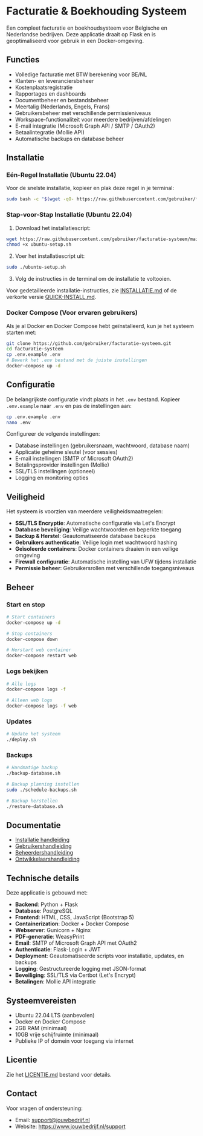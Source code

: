 # Facturatie & Boekhouding Systeem

Een compleet facturatie en boekhoudsysteem voor Belgische en Nederlandse bedrijven. Deze applicatie draait op Flask en is geoptimaliseerd voor gebruik in een Docker-omgeving.

## Functies

- Volledige facturatie met BTW berekening voor BE/NL
- Klanten- en leveranciersbeheer
- Kostenplaatsregistratie
- Rapportages en dashboards
- Documentbeheer en bestandsbeheer
- Meertalig (Nederlands, Engels, Frans)
- Gebruikersbeheer met verschillende permissieniveaus
- Workspace-functionaliteit voor meerdere bedrijven/afdelingen
- E-mail integratie (Microsoft Graph API / SMTP / OAuth2)
- Betaalintegratie (Mollie API)
- Automatische backups en database beheer

## Installatie

### Eén-Regel Installatie (Ubuntu 22.04)

Voor de snelste installatie, kopieer en plak deze regel in je terminal:

```bash
sudo bash -c "$(wget -qO- https://raw.githubusercontent.com/gebruiker/facturatie-systeem/main/one-command-install.sh)"
```

### Stap-voor-Stap Installatie (Ubuntu 22.04)

1. Download het installatiescript:

```bash
wget https://raw.githubusercontent.com/gebruiker/facturatie-systeem/main/ubuntu-setup.sh
chmod +x ubuntu-setup.sh
```

2. Voer het installatiescript uit:

```bash
sudo ./ubuntu-setup.sh
```

3. Volg de instructies in de terminal om de installatie te voltooien.

Voor gedetailleerde installatie-instructies, zie [INSTALLATIE.md](INSTALLATIE.md) of de verkorte versie [QUICK-INSTALL.md](QUICK-INSTALL.md).

### Docker Compose (Voor ervaren gebruikers)

Als je al Docker en Docker Compose hebt geïnstalleerd, kun je het systeem starten met:

```bash
git clone https://github.com/gebruiker/facturatie-systeem.git
cd facturatie-systeem
cp .env.example .env
# Bewerk het .env bestand met de juiste instellingen
docker-compose up -d
```

## Configuratie

De belangrijkste configuratie vindt plaats in het `.env` bestand. Kopieer `.env.example` naar `.env` en pas de instellingen aan:

```bash
cp .env.example .env
nano .env
```

Configureer de volgende instellingen:

- Database instellingen (gebruikersnaam, wachtwoord, database naam)
- Applicatie geheime sleutel (voor sessies)
- E-mail instellingen (SMTP of Microsoft OAuth2)
- Betalingsprovider instellingen (Mollie)
- SSL/TLS instellingen (optioneel)
- Logging en monitoring opties

## Veiligheid

Het systeem is voorzien van meerdere veiligheidsmaatregelen:

- **SSL/TLS Encryptie**: Automatische configuratie via Let's Encrypt
- **Database beveiliging**: Veilige wachtwoorden en beperkte toegang
- **Backup & Herstel**: Geautomatiseerde database backups
- **Gebruikers authenticatie**: Veilige login met wachtwoord hashing
- **Geïsoleerde containers**: Docker containers draaien in een veilige omgeving
- **Firewall configuratie**: Automatische instelling van UFW tijdens installatie
- **Permissie beheer**: Gebruikersrollen met verschillende toegangsniveaus

## Beheer

### Start en stop

```bash
# Start containers
docker-compose up -d

# Stop containers
docker-compose down

# Herstart web container
docker-compose restart web
```

### Logs bekijken

```bash
# Alle logs
docker-compose logs -f

# Alleen web logs
docker-compose logs -f web
```

### Updates

```bash
# Update het systeem
./deploy.sh
```

### Backups

```bash
# Handmatige backup
./backup-database.sh

# Backup planning instellen
sudo ./schedule-backups.sh

# Backup herstellen
./restore-database.sh
```

## Documentatie

- [Installatie handleiding](INSTALLATIE.md)
- [Gebruikershandleiding](docs/GEBRUIKERS.md)
- [Beheerdershandleiding](docs/BEHEERDERS.md)
- [Ontwikkelaarshandleiding](docs/ONTWIKKELAARS.md)

## Technische details

Deze applicatie is gebouwd met:

- **Backend**: Python + Flask
- **Database**: PostgreSQL
- **Frontend**: HTML, CSS, JavaScript (Bootstrap 5)
- **Containerization**: Docker + Docker Compose
- **Webserver**: Gunicorn + Nginx
- **PDF-generatie**: WeasyPrint
- **Email**: SMTP of Microsoft Graph API met OAuth2
- **Authenticatie**: Flask-Login + JWT
- **Deployment**: Geautomatiseerde scripts voor installatie, updates, en backups
- **Logging**: Gestructureerde logging met JSON-format
- **Beveiliging**: SSL/TLS via Certbot (Let's Encrypt)
- **Betalingen**: Mollie API integratie

## Systeemvereisten

- Ubuntu 22.04 LTS (aanbevolen)
- Docker en Docker Compose
- 2GB RAM (minimaal)
- 10GB vrije schijfruimte (minimaal)
- Publieke IP of domein voor toegang via internet

## Licentie

Zie het [LICENTIE.md](LICENTIE.md) bestand voor details.

## Contact

Voor vragen of ondersteuning:

- Email: support@jouwbedrijf.nl
- Website: https://www.jouwbedrijf.nl/support